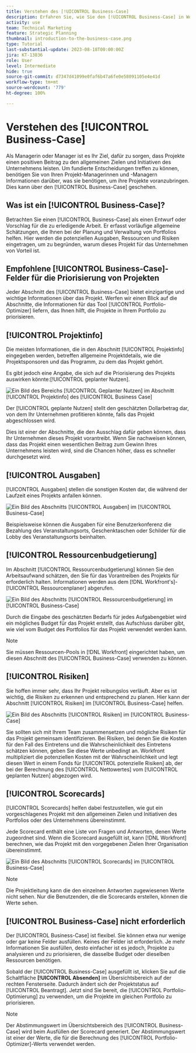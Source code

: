 ```yaml
---
title: Verstehen des [!UICONTROL Business-Case]
description: Erfahren Sie, wie Sie den [!UICONTROL Business-Case] in Workfront nutzen können, um beantragte Projekte zu bewerten und mit anderen Projekten in Ihrem Portfolio zu vergleichen.
activity: use
team: Technical Marketing
feature: Strategic Planning
thumbnail: introduction-to-the-business-case.png
type: Tutorial
last-substantial-update: 2023-08-18T00:00:00Z
jira: KT-13836
role: User
level: Intermediate
hide: true
source-git-commit: d7347d41099e0faf6b47a6fe0e58091105e4e41d
workflow-type: tm+mt
source-wordcount: '779'
ht-degree: 100%

---
```


# Verstehen des [!UICONTROL Business-Case]

Als Managerin oder Manager ist es Ihr Ziel, dafür zu sorgen, dass Projekte einen positiven Beitrag zu den allgemeinen Zielen und Initiativen des Unternehmens leisten. Um fundierte Entscheidungen treffen zu können, benötigen Sie von Ihren Projekt-Managerinnen und -Managern Informationen darüber, was sie benötigen, um ihre Projekte voranzubringen. Dies kann über den [!UICONTROL Business-Case] geschehen.

## Was ist ein [!UICONTROL Business-Case]?

Betrachten Sie einen [!UICONTROL Business-Case] als einen Entwurf oder Vorschlag für die zu erledigende Arbeit. Er erfasst vorläufige allgemeine Schätzungen, die Ihnen bei der Planung und Verwaltung von Portfolios helfen. Hier werden die potenziellen Ausgaben, Ressourcen und Risiken eingetragen, um zu begründen, warum dieses Projekt für das Unternehmen von Vorteil ist.

## Empfohlene [!UICONTROL Business-Case]-Felder für die Priorisierung von Projekten

Jeder Abschnitt des [!UICONTROL Business-Case] bietet einzigartige und wichtige Informationen über das Projekt. Werfen wir einen Blick auf die Abschnitte, die Informationen für das Tool [!UICONTROL Portfolio-Optimizer] liefern, das Ihnen hilft, die Projekte in Ihrem Portfolio zu priorisieren.

## [!UICONTROL Projektinfo]

Die meisten Informationen, die in den Abschnitt [!UICONTROL Projektinfo] eingegeben werden, betreffen allgemeine Projektdetails, wie die Projektsponsoren und das Programm, zu dem das Projekt gehört.

Es gibt jedoch eine Angabe, die sich auf die Priorisierung des Projekts auswirken könnte:[!UICONTROL geplanter Nutzen].

![Ein Bild des Bereichs [!UICONTROL Geplanter Nutzen] im Abschnitt [!UICONTROL Projektinfo] des [!UICONTROL Business Case]](assets/05-portfolio-management4.png)

Der [!UICONTROL geplante Nutzen] stellt den geschätzten Dollarbetrag dar, von dem Ihr Unternehmen profitieren könnte, falls das Projekt abgeschlossen wird.

Dies ist einer der Abschnitte, die den Ausschlag dafür geben können, dass Ihr Unternehmen dieses Projekt vorantreibt. Wenn Sie nachweisen können, dass das Projekt einen wesentlichen Beitrag zum Gewinn Ihres Unternehmens leisten wird, sind die Chancen höher, dass es schneller durchgesetzt wird.

## [!UICONTROL Ausgaben]

[!UICONTROL Ausgaben] stellen die sonstigen Kosten dar, die während der Laufzeit eines Projekts anfallen können.

![Ein Bild des Abschnitts [!UICONTROL Ausgaben] im [!UICONTROL Business-Case]](assets/06-portfolio-management5.png)

Beispielsweise können die Ausgaben für eine Benutzerkonferenz die Bezahlung des Veranstaltungsorts, Geschenktaschen oder Schilder für die Lobby des Veranstaltungsorts beinhalten.

## [!UICONTROL Ressourcenbudgetierung]

Im Abschnitt [!UICONTROL Ressourcenbudgetierung] können Sie den Arbeitsaufwand schätzen, den Sie für das Vorantreiben des Projekts für erforderlich halten. Informationen werden aus dem [!DNL Workfront's]-[!UICONTROL Ressourcenplaner] abgerufen.

![Ein Bild des Abschnitts [!UICONTROL Ressourcenbudgetierung] im [!UICONTROL Business-Case]](assets/07-portfolio-management6.png)

Durch die Eingabe des geschätzten Bedarfs für jedes Aufgabengebiet wird ein mögliches Budget für das Projekt erstellt, das Aufschluss darüber gibt, wie viel vom Budget des Portfolios für das Projekt verwendet werden kann.

>[!NOTE]
>
>Sie müssen Ressourcen-Pools in [!DNL Workfront] eingerichtet haben, um diesen Abschnitt des [!UICONTROL Business-Case] verwenden zu können.

## [!UICONTROL Risiken]

Sie hoffen immer sehr, dass Ihr Projekt reibungslos verläuft. Aber es ist wichtig, die Risiken zu erkennen und entsprechend zu planen. Hier kann der Abschnitt [!UICONTROL Risiken] im [!UICONTROL Business-Case] helfen.

![Ein Bild des Abschnitts [!UICONTROL Risiken] im [!UICONTROL Business-Case]](assets/08-portfolio-management7.png)

Sie sollten sich mit Ihrem Team zusammensetzen und mögliche Risiken für das Projekt gemeinsam identifizieren. Bei Risiken, bei denen Sie die Kosten für den Fall des Eintretens und die Wahrscheinlichkeit des Eintretens schätzen können, geben Sie diese Werte unbedingt an. Workfront multipliziert die potenziellen Kosten mit der Wahrscheinlichkeit und legt diesen Wert in einem Fonds für [!UICONTROL potenzielle Risiken] ab, der bei der Berechnung des [!UICONTROL Nettowertes] vom [!UICONTROL geplanten Nutzen] abgezogen wird.

## [!UICONTROL Scorecards]

[!UICONTROL Scorecards] helfen dabei festzustellen, wie gut ein vorgeschlagenes Projekt mit den allgemeinen Zielen und Initiativen des Portfolios oder des Unternehmens übereinstimmt.

Jede Scorecard enthält eine Liste von Fragen und Antworten, denen Werte zugeordnet sind. Wenn die Scorecard ausgefüllt ist, kann [!DNL Workfront] berechnen, wie das Projekt mit den vorgegebenen Zielen Ihrer Organisation übereinstimmt.

![Ein Bild des Abschnitts [!UICONTROL Scorecards] im [!UICONTROL Business-Case]](assets/09-portfolio-management8.png)

>[!NOTE]
>
>Die Projektleitung kann die den einzelnen Antworten zugewiesenen Werte nicht sehen. Nur die Benutzenden, die die Scorecards erstellen, können die Werte sehen.

## [!UICONTROL Business-Case] nicht erforderlich

Der [!UICONTROL Business-Case] ist flexibel. Sie können etwa nur wenige oder gar keine Felder ausfüllen. Keines der Felder ist erforderlich. Je mehr Informationen Sie ausfüllen, desto einfacher ist es jedoch, Projekte zu analysieren und zu priorisieren, die dasselbe Budget oder dieselben Ressourcen benötigen.

Sobald der [!UICONTROL Business-Case] ausgefüllt ist, klicken Sie auf die Schaltfläche **[!UICONTROL Absenden]** im Übersichtsbereich auf der rechten Fensterseite. Dadurch ändert sich der Projektstatus auf [!UICONTROL Beantragt]. Jetzt sind Sie bereit, die [!UICONTROL Portfolio-Optimierung] zu verwenden, um die Projekte im gleichen Portfolio zu priorisieren.

>[!NOTE]
>
>Der Abstimmungswert im Übersichtsbereich des [!UICONTROL Business-Case] wird beim Ausfüllen der Scorecard generiert. Der Abstimmungswert ist einer der Werte, die für die Berechnung des [!UICONTROL Portfolio-Optimizer]-Werts verwendet werden.

<!-- 
Learn more graphic and links to documentation articles
* Overview of areas of the business case 
* Create a business case for a project   
* Create a scorecard 
* Apply a scorecard to a project and generate an alignment score 
-->
